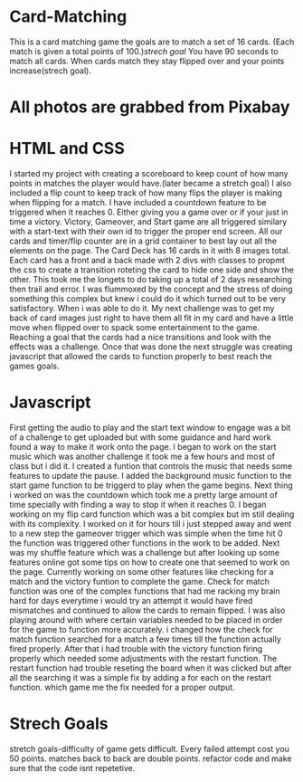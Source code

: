 # Card-Matching
This is a card matching game the goals are to match a set of 16 cards. (Each match is given a total  points of 100.)*strech goal* You have 90 seconds to match all cards. When cards match they stay flipped over and your points increase(strech goal). 

# All photos are grabbed from Pixabay

# HTML and CSS
I started my project with creating a scoreboard to keep count of how many points in matches the player would have.(later became a stretch goal) I also included a flip count to keep track of how many flips the player is making when flipping for a match. I have included a countdown feature to be triggered when it reaches 0. Either giving you a game over or if your just in time a victory. Victory, Gameover, and Start game are all triggered similary with a start-text with their own id to trigger the proper end screen. All our cards and timer/flip counter are in a grid container to best lay out all the elements on the page. The Card Deck has 16 cards in it with 8 images total. Each card has a front and a back made with 2 divs with classes to propmt the css to create a transition roteting the card to hide one side and show the other. This took me the longets to do taking up a total of 2 days researching then trail and error. I was flummoxed by the concept and the stress of doing something this complex but knew i could do it which turned out to be very satisfactory. When i was able to do it. My next challenge was to get my back of card images just right to have them all fit in my card and have a little move when flipped over to spack some entertainment to the game. Reaching a goal that the cards had a nice transitions and look with the effects was a challenge. Once that was done the next struggle was creating javascript that allowed the cards to function properly to best reach the games goals.
# Javascript 
First getting the audio to play and the start text window to engage was a bit of a challenge to get uploaded but with some guidance and hard work found a way to make it work onto the page. I began to work on the start music which was another challenge it took me a few hours and most of class but i did it. I created a funtion that controls the music that needs some features to update the pause. I added the background music function to the start game function to be triggerd to play when the game begins. Next thing i worked on was the countdown which took me a pretty large amount of time specially with finding a way to stop it when it reaches 0. I began working on my flip card function which was a bit complex but im still dealing with its complexity. I worked on it for hours till i just stepped away and went to a new step the gameover trigger which was simple when the time hit 0 the function was triggered other functions in the work to be added. Next was my shuffle feature which was a challenge but after looking up some features online got some tips on how to create one that seemed to work on the page. Currently working on some other features like checking for a match and the victory funtion to complete the game. Check for match function was one of the complex functions that had me racking my brain hard for days everytime i would try an attempt it would have fired mismatches and continued to allow the cards to remain flipped. I was also playing around with where certain variables needed to be placed in order for the game to function more accurately. i changed how the check for match function searched for a match a few times till the function actually fired properly. After that i had trouble with the victory function firing properly which needed some adjustments with the restart function. The restart function had trouble reseting the board when it was clicked but after all the searching it was a simple fix by adding a for each on the restart function. which game me the fix needed for a proper output.

# Strech Goals
stretch goals-difficulty of game gets difficult. Every failed attempt cost you 50 points. matches back to back are double points. refactor code and make sure that the code isnt repetetive. 